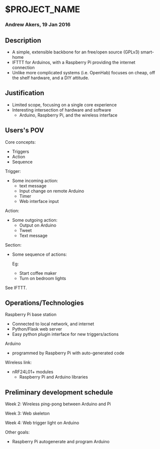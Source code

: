 # $PROJECT_NAME
### Andrew Akers, 19 Jan 2016

## Description
- A simple, extensible backbone for an free/open source (GPLv3) smart-home
- IFTTT for Arduinos, with a Raspberry Pi providing the internet connection
- Unlike more complicated systems (i.e. OpenHab) focuses on cheap, off the shelf
  hardware, and a DIY attitude.

## Justification
- Limited scope, focusing on a single core experience
- Interesting intersection of hardware and software
  - Arduino, Raspberry Pi, and the wireless interface

## Users's POV
Core concepts:
- Triggers
- Action
- Sequence

Trigger:
- Some incoming action:
  - text message
  - Input change on remote Arduino
  - Timer
  - Web interface input


Action:
- Some outgoing action:
  - Output on Arduino
  - Tweet
  - Text message

Section:
- Some sequence of actions:

  Eg:
    - Start coffee maker
    - Turn on bedroom lights

See IFTTT.

## Operations/Technologies
Raspberry Pi base station
- Connected to local network, and internet
- Python/Flask web server
- Easy python plugin interface for new triggers/actions

Arduino
- programmed by Raspberry Pi with auto-generated code

Wireless link:
- nRF24L01+ modules
  - Raspberry Pi and Arduino libraries

## Preliminary development schedule
Week 2:
Wireless ping-pong between Arduino and Pi

Week 3:
Web skeleton

Week 4:
Web trigger light on Arduino

Other goals:
- Raspberry Pi autogenerate and program Arduino
